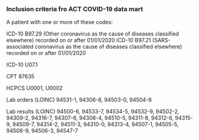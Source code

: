 ### Inclusion criteria fro ACT COVID-19 data mart

A patient with one or more of these codes:

ICD-10 B97.29 (Other coronavirus as the cause of diseases classified elsewhere) recorded on or after 01/01/2020
ICD-10 B97.21 (SARS-associated coronavirus as the cause of diseases classified elsewhere) recorded on or after 01/01/2020


ICD-10 U07.1

CPT 87635

HCPCS U0001, U0002

Lab orders (LOINC)
94531-1, 
94306-8,
94503-0,
94504-8

Lab results (LOINC)
94500-6,
94533-7,
94534-5,
94532-9,
94502-2,
94309-2,
94316-7,
94307-6,
94308-4,
94510-5,
94311-8,
94312-6,
94315-9,
94509-7,
94314-2,
94511-3,
94310-0,
94313-4,
94507-1,
94505-5,
94508-9,
94506-3,
94547-7

